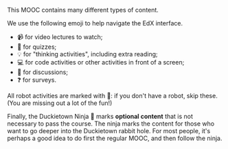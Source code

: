 This MOOC contains many different types of content.

We use the following emoji to help navigate the EdX interface.

- 📹 for video lectures to watch;
- 🤔 for quizzes;
- 💡 for "thinking activities", including extra reading;
- 💻 for code activities or other activities in front of a screen;
- 💬 for discussions;
- ❓ for surveys.

All robot activities are marked with 🚙: if you don't have a robot, skip these. (You are missing out a lot of the fun!) 
 

Finally, the Duckietown Ninja 🥷 marks **optional content** that is not necessary to pass the course. The ninja marks the content for those who want to go deeper into the Duckietown rabbit hole. For most people, it's perhaps a good idea to do first the regular MOOC, and then follow the ninja.




